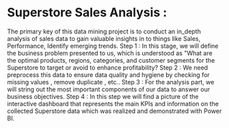 # Superstore Sales Analysis :
The primary key of this data mining project is to conduct an in_depth analysis of sales data to gain valuable insights in to things like Sales, Performance, Identify emerging trends. 
Step 1 : In this stage, we will define the business problem presented to us, which is understood as "What are the optimal products, regions, categories, and customer segments for the Superstore to target or avoid to enhance profitability? 
Step 2 : We need preprocess this data to ensure data quality and hygiene by checking for missing values , remove duplicate , etc..
Step 3 : For the analysis part, we will string out the most important components of our data to answer our business objectives.
Step 4 : In this step we will find a picture of the interactive dashboard that represents the main KPIs and information on the collected Superstore data which was realized and demonstrated with Power BI.
